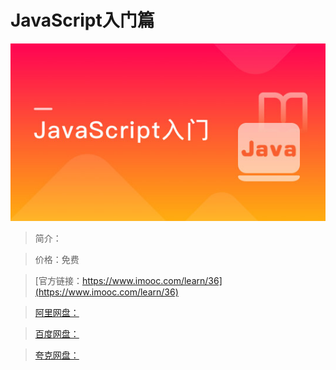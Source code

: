 # JavaScript入门篇

![img](../../assets/5fe442db000177d805400304.jpg)

> 简介：

> 价格：免费

> [官方链接：https://www.imooc.com/learn/36](https://www.imooc.com/learn/36)

> [阿里网盘：]()

> [百度网盘：]()

> [夸克网盘：]()
